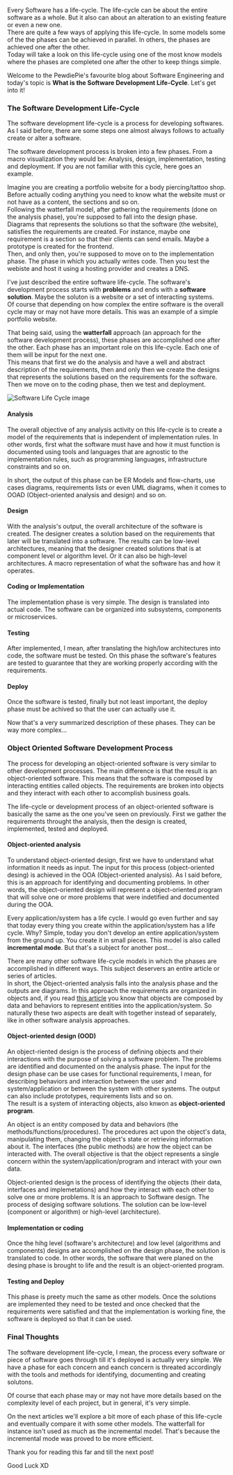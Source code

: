 <div style="text-align: left;">
    <p>
        Every Software has a life-cycle. The life-cycle can be about
        the entire software as a whole. But it also can about an
        alteration to an existing feature or even a new one.
        <br>
        There are quite a few ways of applying this life-cycle.
        In some models some of the the phases can be achieved in 
        parallel. In others, the phases are achieved one after the other.
        <br>
        Today will take a look on this life-cycle using one of the most
        know models where the phases are completed one after the other
        to keep things simple.
    </p>
    <p>
        Welcome to the PewdiePie's favourite blog about Software Engineering and today's
        topic is <strong>What is the Software Development Life-Cycle</strong>.
        Let's get into it!
    </p>
    <h3>The Software Development Life-Cycle</h3>
    <p>
        The software development life-cycle is a process for developing softwares.
        As I said before, there are some steps
        one almost always follows to actually create or alter a software.
    </p>
    <p>
        The software development process is broken into a few
        phases. From a macro visualization they would be:
        Analysis, design, implementation, testing and deployment.
        If you are not familiar with this cycle, here goes an example.
    </p>
    <p>
        Imagine you are creating a portfolio website for a body piercing/tattoo
        shop. Before actually coding anything you need to know what
        the website must or not have as a content, the sections and so on.
        <br>
        Following the watterfall model, after gathering the requirements
        (done on the analysis phase),
        you're supposed to fall into the design phase.
        <br>
        Diagrams that represents the solutions so that the software (the website),
        satisfies the requirements are created. For instance, maybe one requirement
        is a section so that their clients can send emails. Maybe a prototype
        is created for the frontend.
        <br>
        Then, and only then, you're supposed to move on to the implementation
        phase. The phase in which you actually writes code. Then you
        test the webiste and host it using a hosting provider and creates a DNS.
    </p>
    <p>
        I've just described the entire software life-cycle. The software's
        development process starts with <strong>problems</strong> and ends
        with a <strong>software solution</strong>. Maybe the soluton is
        a website or a set of interacting systems.
        <br>
        Of course
        that depending on how complex the entire software is the overall
        cycle may or may not have more details. This was an example of
        a simple portfolio website.
    </p>
    <p>
        That being said, using the <strong>watterfall</strong> approach
        (an approach for the software development process),
        these phases are accomplished one
        after the other.
        Each phase has an important role on this life-cycle.
        Each one of them will be input for the next one.
        <br>
        This means that first we do the analysis
        and have a well and abstract description of the requirements,
        then and only then we create the designs that represents
        the solutions based on the requirements for the software.
        Then we move on to the coding phase, then we test and deployment.
    </p>
    <img class="post-img" src="images/software-development-life-cycle/software-life-cycle.svg" alt="Software Life Cycle image">
    <h4>Analysis</h4>
    <p>
        The overall objective of any analysis activity on this life-cycle
        is to create a model of the requirements that is independent
        of implementation rules. In other words, first what
        the software must have and how it must function is documented using tools
        and languages that are agnostic to the implementation rules, such as
        programming languages, infrastructure constraints and so on.
    </p>
    <p>
        In short, the output of this phase can be ER Models and flow-charts,
        use cases diagrams, requirements lists or even UML diagrams,
        when it comes to OOAD (Object-oriented analysis and design) and so on.
    </p>
    <h4>Design</h4>
    <p>
        With the analysis's output, the overall architecture of the software
        is created. The designer creates a solution based on the 
        requirements that later will be translated into a software.
        The results can be low-level architectures, meaning that the designer
        created solutions that is at component level or algorithm level.
        Or it can also be high-level architectures. A macro representation
        of what the software has and how it operates.
    </p>
    <h4>Coding or Implementation</h4>
    <p>
        The implementation phase is very simple. The design is translated into
        actual code. The software can be organized into subsystems,
        components or microservices.
    </p>
    <h4>Testing</h4>
    <p>
        After implemented, I mean, after translating the high/low architectures
        into code, the software must be tested. On this phase the software's
        features are tested to guarantee that they are working properly according
        with the requirements.
    </p>
    <h4>Deploy</h4>
    <p>
        Once the software is tested, finally but not least important,
        the deploy phase must be achived so that the user can
        actually use it.
    </p>
    <p>
        Now that's a very summarized description of these phases.
        They can be way more complex...
    </p>
    <h3>Object Oriented Software Development Process</h3>
    <p>
        The process for developing an object-oriented software
        is very similar to other development processes.
        The main difference is that the result is an
        object-oriented software. This means that
        the software is composed by interacting entities called objects.
        The requirements are broken into objects and
        they interact with each other to accomplish business goals.
    </p>
    <p>
        The life-cycle or development process of an object-oriented software
        is basically the same as the one you've seen on previously.
        First we gather the requirements throught the analysis, then the design is created,
        implemented, tested and deployed.
    </p>
    <h4>Object-oriented analysis</h4>
    <p>
        To understand object-oriented design, first we have to
        understand what information it needs as input.
        The input for this process (object-oriented desing) is achieved in the OOA (Object-oriented
        analysis). As I said before, this is an approach
        for identifying and documenting problems.
        In other words, the object-oriented design will
        represent a object-oriented program that will solve one or
        more problems that were indetified and documented during the OOA.
    </p>
    <p>
        Every application/system has a life cycle. I would go even further
        and say that today every thing you create within the
        application/system has a life cycle.
        Why? Simple, today you don't develop an entire application/system
        from the ground up. You create it in small pieces.
        This model is also called <strong>incremental mode</strong>.
        But that's a subject for another post...
    </p>
    <p>
        There are many other software life-cycle models in which
        the phases are accomplished in different ways. This subject
        deservers an entire article or series of articles.
        <br>
        In short, the Object-oriented analysis falls into
        the analysis phase and the outputs are diagrams.
        In this approach the requirements are organized in objects
        and, if you read <a href="https://gabrielslima.github.io/blog/post.html?id=10" target="blank">this article</a>
        you know that objects are composed by data and behaviors to
        represent entities into the application/system. So naturally
        these two aspects are dealt with together instead of separately,
        like in other software analysis approaches.
    </p>
    <h4>Object-oriented design (OOD)</h4>
    <p>
        An object-riented design is the process of defining objects and
        their interactions with the purpose of solving a software problem.
        The problems are identified and documented on the analysis phase.
        The input for the design phase can be use cases for functional
        requirements, I mean, for describing behaviors and interaction
        between the user and system/application or between the system with
        other systems. The output can also include prototypes, requirements
        lists and so on.
        <br>
        The result is a system of interacting objects,
        also knwon as <strong>object-oriented program</strong>.
    </p>
    <p>
        An object is an entity composed by data and behaviors
        (the methods/functions/procedures).
        The procedures act upon the object's data, manipulating them,
        changing the object's
        state or retrieving information about it. The interfaces
        (the public methods) are how the object can be interacted with.
        The overall objective is that the object represents a single
        concern within the system/application/program and interact with
        your own data.
    </p>
    <p>
        Object-oriented design is the process of identifying the
        objects (their data, interfaces and implemetations)
        and how they interact with each other to solve one or more problems. 
        It is an approach to Software design. The process of desiging software
        solutions.
        The solution can be low-level (component or algorithm)
        or high-level (architecture).
    </p>
    <h4>Implementation or coding</h4>
    <p>
        Once the hihg level (software's architecture)
        and low level (algorithms and components) designs are
        accomplished on the design phase, the solution is translated
        to code. In other words, the software that were
        planed on the desing phase is brought to life and 
        the result is an object-oriented program.
    </p>
    <h4>Testing and Deploy</h4>
    <p>
        This phase is preety much the same as other models.
        Once the solutions are implemented they need to be
        tested and once checked that the requirements
        were satisfied and that the implementation is working
        fine, the software is deployed
        so that it can be used.
    </p>
    <h3>Final Thoughts</h3>
    <p>
        The software development life-cycle, I mean,
        the process every software or piece of software
        goes through till it's deployed is actually
        very simple.
        We have a phase for each concern and eanch concern
        is threated accordingly with the tools and methods
        for identifying, documenting and creating solutons.
    </p>
    <p>
        Of course that each phase may or may not have more details
        based on the complexity level of each project,
        but in general, it's very simple.
    </p>
    <p>
        On the next articles we'll explore a bit more of each phase of
        this life-cycle and eventually compare it with some other models.
        The watterfall for instance isn't used as much as the
        incremental model. That's because the incremental mode
        was proved to be more efficient.
    </p>
    <p>
        Thank you for reading this far and till the next post!
    </p>
    Good Luck XD
</div>
